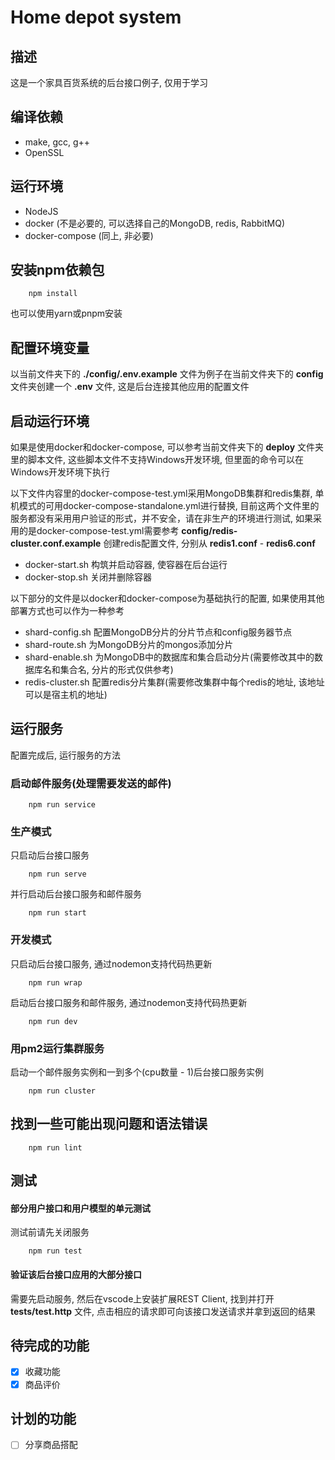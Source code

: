 # Home depot system

## 描述
这是一个家具百货系统的后台接口例子, 仅用于学习

## 编译依赖
* make, gcc, g++
* OpenSSL

## 运行环境
* NodeJS
* docker (不是必要的, 可以选择自己的MongoDB, redis, RabbitMQ)
* docker-compose (同上, 非必要)

## 安装npm依赖包
```
    npm install
```
也可以使用yarn或pnpm安装

## 配置环境变量
以当前文件夹下的 **./config/.env.example** 文件为例子在当前文件夹下的 **config** 文件夹创建一个 **.env** 文件, 这是后台连接其他应用的配置文件

## 启动运行环境
如果是使用docker和docker-compose, 可以参考当前文件夹下的 **deploy** 文件夹里的脚本文件, 这些脚本文件不支持Windows开发环境, 但里面的命令可以在Windows开发环境下执行

以下文件内容里的docker-compose-test.yml采用MongoDB集群和redis集群, 单机模式的可用docker-compose-standalone.yml进行替换, 目前这两个文件里的服务都没有采用用户验证的形式，并不安全，请在非生产的环境进行测试, 如果采用的是docker-compose-test.yml需要参考 **config/redis-cluster.conf.example** 创建redis配置文件, 分别从 **redis1.conf** - **redis6.conf**

* docker-start.sh 构筑并启动容器, 使容器在后台运行
* docker-stop.sh 关闭并删除容器

以下部分的文件是以docker和docker-compose为基础执行的配置, 如果使用其他部署方式也可以作为一种参考
* shard-config.sh 配置MongoDB分片的分片节点和config服务器节点
* shard-route.sh 为MongoDB分片的mongos添加分片
* shard-enable.sh 为MongoDB中的数据库和集合启动分片(需要修改其中的数据库名和集合名, 分片的形式仅供参考)
* redis-cluster.sh 配置redis分片集群(需要修改集群中每个redis的地址, 该地址可以是宿主机的地址)

## 运行服务

配置完成后, 运行服务的方法

### 启动邮件服务(处理需要发送的邮件)

```
    npm run service
```

### 生产模式

只启动后台接口服务

```
    npm run serve
```

并行启动后台接口服务和邮件服务

```
    npm run start
```

### 开发模式

只启动后台接口服务, 通过nodemon支持代码热更新

```
    npm run wrap
```

启动后台接口服务和邮件服务, 通过nodemon支持代码热更新

```
    npm run dev
```

### 用pm2运行集群服务

启动一个邮件服务实例和一到多个(cpu数量 - 1)后台接口服务实例

```
    npm run cluster
```

## 找到一些可能出现问题和语法错误

```
    npm run lint
```

## 测试
#### 部分用户接口和用户模型的单元测试

测试前请先关闭服务
```
    npm run test
```

#### 验证该后台接口应用的大部分接口

需要先启动服务, 然后在vscode上安装扩展REST Client, 找到并打开 **tests/test.http** 文件, 点击相应的请求即可向该接口发送请求并拿到返回的结果

## 待完成的功能

 - [X] 收藏功能
 - [X] 商品评价

## 计划的功能

 - [ ] 分享商品搭配
